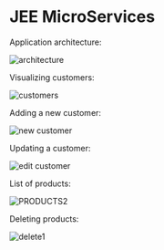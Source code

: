 # JEE MicroServices

Application architecture:

![architecture](https://user-images.githubusercontent.com/86496857/219967235-76455b40-1313-4327-b71d-5d9053a4e084.jpg)


Visualizing customers:

![customers](https://user-images.githubusercontent.com/86496857/219967265-a0f5d45d-4f33-426d-9c06-97c75a71a509.PNG)

Adding a new customer:

![new customer](https://user-images.githubusercontent.com/86496857/219967274-bc65d245-1502-440a-8f9f-9a9001a72ad1.PNG)

Updating a customer:

![edit customer](https://user-images.githubusercontent.com/86496857/219967294-11bafe7d-11b0-4c9e-aa6e-a4e08927860f.PNG)

List of products:

![PRODUCTS2](https://user-images.githubusercontent.com/86496857/219967309-1db01faa-bb38-4290-b9f0-cc4ed7e934d6.PNG)

Deleting products:

![delete1](https://user-images.githubusercontent.com/86496857/219967333-ff9e0b5b-2ca8-4c8c-82f3-bcc60c7a8b17.PNG)
